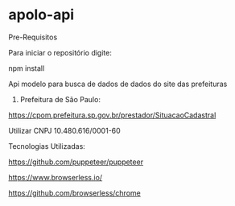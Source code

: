 # apolo-api
Pre-Requisitos

Para iniciar o repositório digite:

npm install

Api modelo para busca de dados de dados do site das prefeituras

1) Prefeitura de São Paulo:

https://cpom.prefeitura.sp.gov.br/prestador/SituacaoCadastral

Utilizar CNPJ 10.480.616/0001-60

Tecnologias Utilizadas:

https://github.com/puppeteer/puppeteer

https://www.browserless.io/

https://github.com/browserless/chrome
